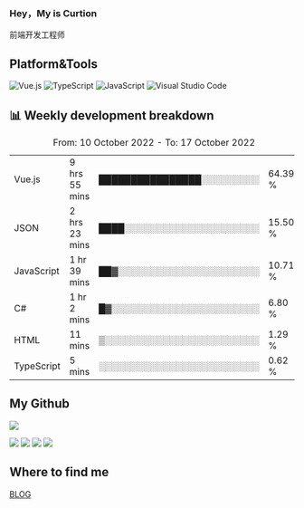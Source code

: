 ### Hey，My is Curtion
前端开发工程师
## Platform&Tools

![Vue.js](https://img.shields.io/badge/-Vue.js-4FC08D?style=flat-square&logo=Vue.js&logoColor=white)
![TypeScript](https://img.shields.io/badge/-TypeScript-007ACC?style=flat-square&logo=typescript&logoColor=white)
![JavaScript](https://img.shields.io/badge/-JavaScript-F7DF1E?style=flat-square&logo=javascript&logoColor=black)
![Visual Studio Code](https://img.shields.io/badge/-VSCode-007ACC?style=flat-square&logo=Visual-Studio-Code&logoColor=white)

## 📊 Weekly development breakdown

<!--START_SECTION:waka-->

<table><caption>From: 10 October 2022 - To: 17 October 2022</caption><tr><td>Vue.js</td><td>9 hrs 55 mins</td><td>████████████████░░░░░░░░░</td><td>64.39 %</td></tr><tr><td>JSON</td><td>2 hrs 23 mins</td><td>████░░░░░░░░░░░░░░░░░░░░░</td><td>15.50 %</td></tr><tr><td>JavaScript</td><td>1 hr 39 mins</td><td>██▓░░░░░░░░░░░░░░░░░░░░░░</td><td>10.71 %</td></tr><tr><td>C#</td><td>1 hr 2 mins</td><td>█▓░░░░░░░░░░░░░░░░░░░░░░░</td><td>6.80 %</td></tr><tr><td>HTML</td><td>11 mins</td><td>▒░░░░░░░░░░░░░░░░░░░░░░░░</td><td>1.29 %</td></tr><tr><td>TypeScript</td><td>5 mins</td><td>░░░░░░░░░░░░░░░░░░░░░░░░░</td><td>0.62 %</td></tr></table>

<!--END_SECTION:waka-->

## My Github

![](http://github-profile-summary-cards.vercel.app/api/cards/profile-details?username=curtion&theme=nord_bright)

![](http://github-profile-summary-cards.vercel.app/api/cards/stats?username=curtion&theme=nord_bright)
![](http://github-profile-summary-cards.vercel.app/api/cards/productive-time?username=curtion&theme=nord_bright&utcOffset=8)
![](http://github-profile-summary-cards.vercel.app/api/cards/repos-per-language?username=curtion&theme=nord_bright)
![](http://github-profile-summary-cards.vercel.app/api/cards/most-commit-language?username=curtion&theme=nord_bright)

## Where to find me

[BLOG](https://blog.3gxk.net)
